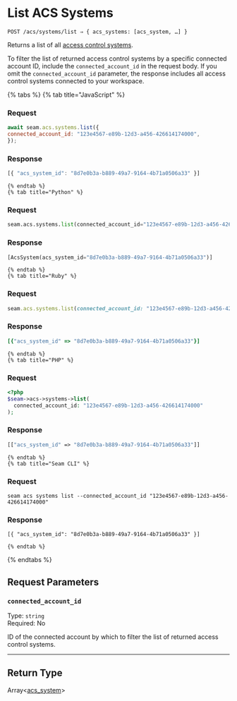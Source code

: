 # List ACS Systems

```
POST /acs/systems/list ⇒ { acs_systems: [acs_system, …] }
```

Returns a list of all [access control systems](https://docs.seam.co/latest/capability-guides/access-systems).

To filter the list of returned access control systems by a specific connected account ID, include the 
`connected_account_id` in the request body. If you omit the `connected_account_id` parameter, the 
response includes all access control systems connected to your workspace.

{% tabs %}
    {% tab title="JavaScript" %}
  ### Request
  ```javascript
  await seam.acs.systems.list({
  connected_account_id: "123e4567-e89b-12d3-a456-426614174000",
});
  ```

  ### Response
  ```javascript
  [{ "acs_system_id": "8d7e0b3a-b889-49a7-9164-4b71a0506a33" }]
  ```
    {% endtab %}
    {% tab title="Python" %}
  ### Request
  ```python
  seam.acs.systems.list(connected_account_id="123e4567-e89b-12d3-a456-426614174000")
  ```

  ### Response
  ```python
  [AcsSystem(acs_system_id="8d7e0b3a-b889-49a7-9164-4b71a0506a33")]
  ```
    {% endtab %}
    {% tab title="Ruby" %}
  ### Request
  ```ruby
  seam.acs.systems.list(connected_account_id: "123e4567-e89b-12d3-a456-426614174000")
  ```

  ### Response
  ```ruby
  [{"acs_system_id" => "8d7e0b3a-b889-49a7-9164-4b71a0506a33"}]
  ```
    {% endtab %}
    {% tab title="PHP" %}
  ### Request
  ```php
  <?php
$seam->acs->systems->list(
    connected_account_id: "123e4567-e89b-12d3-a456-426614174000"
);
  ```

  ### Response
  ```php
  [["acs_system_id" => "8d7e0b3a-b889-49a7-9164-4b71a0506a33"]]
  ```
    {% endtab %}
    {% tab title="Seam CLI" %}
  ### Request
  ```seam_cli
  seam acs systems list --connected_account_id "123e4567-e89b-12d3-a456-426614174000"
  ```

  ### Response
  ```seam_cli
  [{ "acs_system_id": "8d7e0b3a-b889-49a7-9164-4b71a0506a33" }]
  ```
    {% endtab %}
{% endtabs %}

## Request Parameters

### `connected_account_id`

Type: `string`\
Required: No

ID of the connected account by which to filter the list of returned access control systems.

---

## Return Type

Array<[acs_system](./README.md)>
